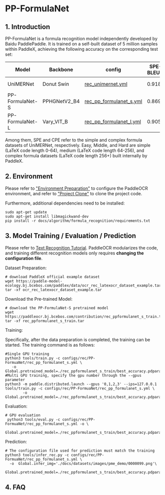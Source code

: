 # PP-FormulaNet

## 1. Introduction


PP-FormulaNet is a formula recognition model independently developed by Baidu PaddlePaddle. It is trained on a self-built dataset of 5 million samples within PaddleX, achieving the following accuracy on the corresponding test set:

| Model           | Backbone       | config                                                  |SPE-<br/>BLEU↑ | CPE-<br/>BLEU↑  | Easy-<br/>BLEU↑ | Middle-<br/>BLEU↑ | Hard-<br/>BLEU↑| Avg-<br/>BLEU↑  | Download link |
|-----------|--------|---------------------------------------------------|:--------------:|:-----------------:|:----------:|:----------------:|:---------:|:-----------------:|:--------------:|
| UniMERNet | Donut Swin | [rec_unimernet.yml](../../../configs/rec/rec_unimernet.yml) |     0.9187  |    0.9252       | 0.8658  |    0.8228   | 0.7740 |     0.8613        |[trained model](https://paddleocr.bj.bcebos.com/contribution/rec_unimernet_train.tar)|
| PP-FormulaNet-S | PPHGNetV2_B4 | [rec_pp_formulanet_s.yml](../../../configs/rec/PP-FormuaNet/rec_pp_formulanet_s.yml) |    0.8694   |    0.8071       | 0.9294  |    0.9112    | 0.8391 |    0.8712       |[trained model](https://paddleocr.bj.bcebos.com/contribution/rec_ppformulanet_s_train.tar)|
| PP-FormulaNet-L | Vary_VIT_B | [rec_pp_formulanet_l.yml](../../../configs/rec/PP-FormuaNet/rec_pp_formulanet_l.yml) |     0.9055   |     0.9206       | 0.9392  |     0.9273    | 0.9141 |     0.9213         |[trained model](https://paddleocr.bj.bcebos.com/contribution/rec_ppformulanet_l_train.tar )|

Among them, SPE and CPE refer to the simple and complex formula datasets of UniMERNet, respectively. Easy, Middle, and Hard are simple (LaTeX code length 0-64), medium (LaTeX code length 64-256), and complex formula datasets (LaTeX code length 256+) built internally by PaddleX.


## 2. Environment
Please refer to ["Environment Preparation"](../../ppocr/environment.en.md) to configure the PaddleOCR environment, and refer to ["Project Clone"](../../ppocr/blog/clone.en.md) to clone the project code.

Furthermore, additional dependencies need to be installed:
```shell
sudo apt-get update
sudo apt-get install libmagickwand-dev
pip install -r docs/algorithm/formula_recognition/requirements.txt
```

## 3. Model Training / Evaluation / Prediction

Please refer to [Text Recognition Tutorial](../../ppocr/model_train/recognition.en.md). PaddleOCR modularizes the code, and training different recognition models only requires **changing the configuration file**.


Dataset Preparation:

```shell
# download PaddleX official example dataset
wget https://paddle-model-ecology.bj.bcebos.com/paddlex/data/ocr_rec_latexocr_dataset_example.tar
tar -xf ocr_rec_latexocr_dataset_example.tar
```

Download the Pre-trained Model:

```shell
# download the PP-FormulaNet-S pretrained model
wget https://paddleocr.bj.bcebos.com/contribution/rec_ppformulanet_s_train.tar 
tar -xf rec_ppformulanet_s_train.tar
```

Training:

Specifically, after the data preparation is completed, the training can be started. The training command is as follows:

```shell
#Single GPU training 
python3 tools/train.py -c configs/rec/PP-FormuaNet/rec_pp_formulanet_s.yml \
   -o Global.pretrained_model=./rec_ppformulanet_s_train/best_accuracy.pdparams
#Multi GPU training, specify the gpu number through the --gpus parameter
python3 -m paddle.distributed.launch --gpus '0,1,2,3' --ips=127.0.0.1   tools/train.py -c configs/rec/PP-FormuaNet/rec_pp_formulanet_s.yml \
        -o Global.pretrained_model=./rec_ppformulanet_s_train/best_accuracy.pdparams
```

Evaluation:

```shell
# GPU evaluation
 python3 tools/eval.py -c configs/rec/PP-FormuaNet/rec_pp_formulanet_s.yml -o \
 Global.pretrained_model=./rec_ppformulanet_s_train/best_accuracy.pdparams
```

Prediction:

```shell
# The configuration file used for prediction must match the training
python3 tools/infer_rec.py -c configs/rec/PP-FormuaNet/rec_pp_formulanet_s.yml \
  -o  Global.infer_img='./docs/datasets/images/pme_demo/0000099.png'\
   Global.pretrained_model=./rec_ppformulanet_s_train/best_accuracy.pdparams
```

## 4. FAQ

